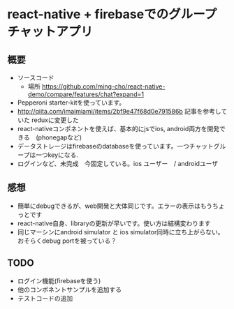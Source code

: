 # react-native + firebaseでのグループチャットアプリ

## 概要
  * ソースコード
    * 場所 https://github.com/ming-cho/react-native-demo/compare/features/chat?expand=1
  * Pepperoni starter-kitを使っています。
  * http://qiita.com/imaimiami/items/2bf9e47f68d0e791586b 記事を参考していた reduxに変更した
  * react-nativeコンポネントを使えば、基本的にjsでios, android両方を開発できる　(phonegapなど)
  * データストレージはfirebaseのdatabaseを使っています。一つチャットグループは一つkeyになる.
  * ログインなど、未完成　今固定している。ios ユーザー　/ androidユーザ

## 感想
  * 簡単にdebugできるが、web開発と大体同じです。エラーの表示はもうちょっとです
  * react-native自身、libraryの更新が早いです。使い方は結構変わります
  * 同じマーシンにandroid simulator と ios simulator同時に立ち上がらない。おそらくdebug portを被っている？

## TODO
  * ログイン機能(firebaseを使う)
  * 他のコンポネントサンプルを追加する
  * テストコードの追加
